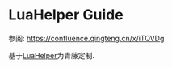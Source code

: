 # LuaHelper Guide

参阅: https://confluence.qingteng.cn/x/iTQVDg

基于[LuaHelper](https://github.com/Tencent/LuaHelper)为青藤定制.